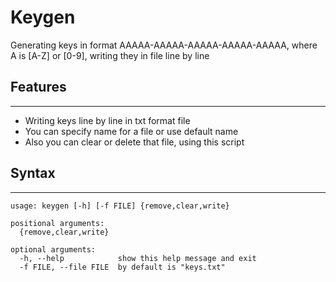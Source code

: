# Keygen
Generating keys in format AAAAA-AAAAA-AAAAA-AAAAA-AAAAA, where A is [A-Z] or [0-9], writing they in file line by line

## Features
---
* Writing keys line by line in txt format file
* You can specify name for a file or use default name
* Also you can clear or delete that file, using this script

## Syntax
---
```
usage: keygen [-h] [-f FILE] {remove,clear,write}

positional arguments:
  {remove,clear,write}

optional arguments:
  -h, --help            show this help message and exit
  -f FILE, --file FILE  by default is "keys.txt"
```